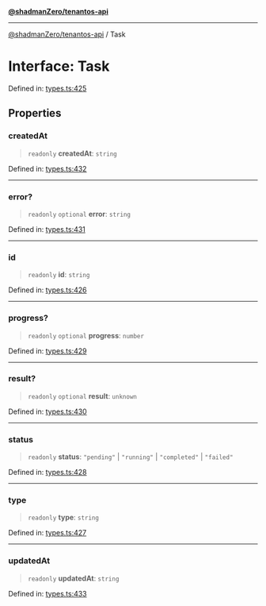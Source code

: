 [**@shadmanZero/tenantos-api**](../README.md)

***

[@shadmanZero/tenantos-api](../globals.md) / Task

# Interface: Task

Defined in: [types.ts:425](https://github.com/shadmanZero/tenantos-api/blob/1519ecac4035082956b06ca1cf266b8ad4cc7904/src/types.ts#L425)

## Properties

### createdAt

> `readonly` **createdAt**: `string`

Defined in: [types.ts:432](https://github.com/shadmanZero/tenantos-api/blob/1519ecac4035082956b06ca1cf266b8ad4cc7904/src/types.ts#L432)

***

### error?

> `readonly` `optional` **error**: `string`

Defined in: [types.ts:431](https://github.com/shadmanZero/tenantos-api/blob/1519ecac4035082956b06ca1cf266b8ad4cc7904/src/types.ts#L431)

***

### id

> `readonly` **id**: `string`

Defined in: [types.ts:426](https://github.com/shadmanZero/tenantos-api/blob/1519ecac4035082956b06ca1cf266b8ad4cc7904/src/types.ts#L426)

***

### progress?

> `readonly` `optional` **progress**: `number`

Defined in: [types.ts:429](https://github.com/shadmanZero/tenantos-api/blob/1519ecac4035082956b06ca1cf266b8ad4cc7904/src/types.ts#L429)

***

### result?

> `readonly` `optional` **result**: `unknown`

Defined in: [types.ts:430](https://github.com/shadmanZero/tenantos-api/blob/1519ecac4035082956b06ca1cf266b8ad4cc7904/src/types.ts#L430)

***

### status

> `readonly` **status**: `"pending"` \| `"running"` \| `"completed"` \| `"failed"`

Defined in: [types.ts:428](https://github.com/shadmanZero/tenantos-api/blob/1519ecac4035082956b06ca1cf266b8ad4cc7904/src/types.ts#L428)

***

### type

> `readonly` **type**: `string`

Defined in: [types.ts:427](https://github.com/shadmanZero/tenantos-api/blob/1519ecac4035082956b06ca1cf266b8ad4cc7904/src/types.ts#L427)

***

### updatedAt

> `readonly` **updatedAt**: `string`

Defined in: [types.ts:433](https://github.com/shadmanZero/tenantos-api/blob/1519ecac4035082956b06ca1cf266b8ad4cc7904/src/types.ts#L433)
